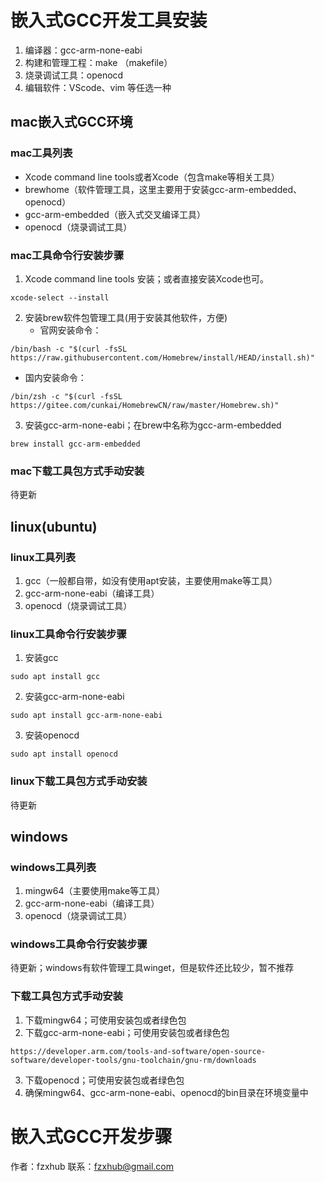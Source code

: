 # 嵌入式GCC开发工具安装
1. 编译器：gcc-arm-none-eabi 
2. 构建和管理工程：make （makefile）
3. 烧录调试工具：openocd
4. 编辑软件：VScode、vim 等任选一种
## mac嵌入式GCC环境
### mac工具列表
- Xcode command line tools或者Xcode（包含make等相关工具）
- brewhome（软件管理工具，这里主要用于安装gcc-arm-embedded、openocd）
- gcc-arm-embedded（嵌入式交叉编译工具）
- openocd（烧录调试工具）
### mac工具命令行安装步骤
1. Xcode command line tools 安装；或者直接安装Xcode也可。
```
xcode-select --install
````
2. 安装brew软件包管理工具(用于安装其他软件，方便)
	- 官网安装命令：
```
/bin/bash -c "$(curl -fsSL https://raw.githubusercontent.com/Homebrew/install/HEAD/install.sh)"
```
- 国内安装命令： 
```
/bin/zsh -c "$(curl -fsSL https://gitee.com/cunkai/HomebrewCN/raw/master/Homebrew.sh)"
```
3. 安装gcc-arm-none-eabi；在brew中名称为gcc-arm-embedded
```
brew install gcc-arm-embedded
```
### mac下载工具包方式手动安装
待更新
## linux(ubuntu)
### linux工具列表
1. gcc（一般都自带，如没有使用apt安装，主要使用make等工具）
2. gcc-arm-none-eabi（编译工具）
3. openocd（烧录调试工具）
### linux工具命令行安装步骤
1. 安装gcc
```
sudo apt install gcc
```
2. 安装gcc-arm-none-eabi
```
sudo apt install gcc-arm-none-eabi
```
3. 安装openocd
```
sudo apt install openocd
```
### linux下载工具包方式手动安装
待更新
## windows
### windows工具列表
1. mingw64（主要使用make等工具）
2. gcc-arm-none-eabi（编译工具）
3. openocd（烧录调试工具）
### windows工具命令行安装步骤
待更新；windows有软件管理工具winget，但是软件还比较少，暂不推荐
### 下载工具包方式手动安装
1. 下载mingw64；可使用安装包或者绿色包
2. 下载gcc-arm-none-eabi；可使用安装包或者绿色包
```
https://developer.arm.com/tools-and-software/open-source-software/developer-tools/gnu-toolchain/gnu-rm/downloads
```
3. 下载openocd；可使用安装包或者绿色包
4. 确保mingw64、gcc-arm-none-eabi、openocd的bin目录在环境变量中


# 嵌入式GCC开发步骤



作者：fzxhub
联系：fzxhub@gmail.com